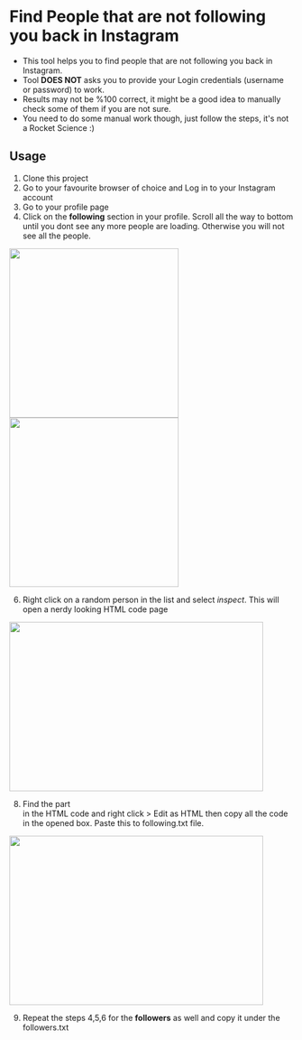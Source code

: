 # Find People that are not following you back in Instagram

- This tool helps you to find people that are not following you back in Instagram.
- Tool **DOES NOT** asks you to provide your Login credentials (username or password) to work.
- Results may not be %100 correct, it might be a good idea to manually check some of them if you are not sure.
- You need to do some manual work though, just follow the steps, it's not a Rocket Science :)

## Usage

1. Clone this project
2. Go to your favourite browser of choice and Log in to your Instagram account
3. Go to your profile page
4. Click on the **following** section in your profile. Scroll all the way to bottom until you dont see any more people are loading. Otherwise you will not see all the people.

<img src="https://user-images.githubusercontent.com/86969996/174444649-8d9dc63c-5d2d-46ba-a08d-263c2e90c54d.png"  width="300" height="300" /> <img src="https://user-images.githubusercontent.com/86969996/174444652-7a2ec9c2-a523-47c8-926a-988c2532fbee.png"  width="300" height="300" />


6. Right click on a random person in the list and select *inspect*. This will open a nerdy looking HTML code page
<img src="https://user-images.githubusercontent.com/86969996/174444928-a08bce8f-c4b8-47e6-80c0-f90b94c03519.png"  width="450" height="300" />

8. Find the part <div class ="_aae-"> in the HTML code and right click > Edit as HTML then copy all the code in the opened box. Paste this to following.txt file.

<img src="https://user-images.githubusercontent.com/86969996/174445200-65023b6e-acb1-4f71-869a-eae942b37dbf.png"  width="450" height="300" />
  
9. Repeat the steps 4,5,6 for the **followers** as well and copy it under the followers.txt
 
